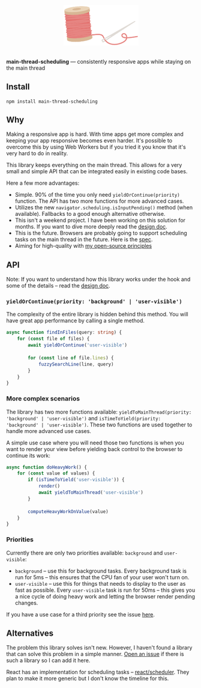 <div align="center">
<img width="200px" src="media/logo.png">
<br>
<br>
</div>

**main-thread-scheduling** — consistently responsive apps while staying on the main thread

## Install

```shell
npm install main-thread-scheduling
```

## Why

Making a responsive app is hard. With time apps get more complex and keeping your app responsive becomes even harder. It's possible to overcome this by using Web Workers but if you tried it you know that it's very hard to do in reality.

This library keeps everything on the main thread. This allows for a very small and simple API that can be integrated easily in existing code bases.

Here a few more advantages:
- Simple. 90% of the time you only need `yieldOrContinue(priority)` function. The API has two more functions for more advanced cases.
- Utilizes the new `navigator.scheduling.isInputPending()` method (when available). Fallbacks to a good enough alternative otherwise.
- This isn't a weekend project. I have been working on this solution for months. If you want to dive more deeply read the [design doc]().
- This is the future. Browsers are probably going to support scheduling tasks on the main thread in the future. Here is the [spec](https://github.com/WICG/scheduling-apis).
- Aiming for high-quality with [my open-source principles](https://github.com/astoilkov/me/blob/master/essays/My%20open-source%20principles.md)

## API

Note: If you want to understand how this library works under the hook and some of the details – read the [design doc]().

### `yieldOrContinue(priority: 'background' | 'user-visible')`

The complexity of the entire library is hidden behind this method. You will have great app performance by calling a single method.

```ts
async function findInFiles(query: string) {  
    for (const file of files) {
        await yieldOrContinue('user-visible')
        
        for (const line of file.lines) {
            fuzzySearchLine(line, query)
        }
    }
}
```

### More complex scenarios

The library has two more functions available: `yieldToMainThread(priority: 'background' | 'user-visible')` and `isTimeToYield(priority: 'background' | 'user-visible')`. These two functions are used together to handle more advanced use cases.

A simple use case where you will need those two functions is when you want to render your view before yielding back control to the browser to continue its work:
```ts
async function doHeavyWork() {
    for (const value of values) {
        if (isTimeToYield('user-visible')) {
            render()
            await yieldToMainThread('user-visible')
        }
        
        computeHeavyWorkOnValue(value)
    }
}
```

### Priorities

Currently there are only two priorities available: `background` and `user-visible`:
- `background` – use this for background tasks. Every background task is run for 5ms – this ensures that the CPU fan of your user won't turn on.
- `user-visible` – use this for things that needs to display to the user as fast as possible. Every `user-visible` task is run for 50ms – this gives you a nice cycle of doing heavy work and letting the browser render pending changes.

If you have a use case for a third priority see the issue [here]().

## Alternatives

The problem this library solves isn't new. However, I haven't found a library that can solve this problem in a simple manner. [Open an issue](https://github.com/astoilkov/main-thread-scheduling/issues/new) if there is such a library so I can add it here.

React has an implementation for scheduling tasks – [react/scheduler](https://github.com/facebook/react/tree/3c7d52c3d6d316d09d5c2479c6851acecccc6325/packages/scheduler). They plan to make it more generic but I don't know the timeline for this.